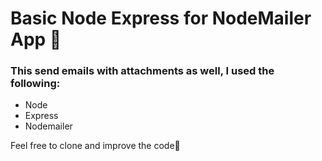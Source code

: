 # Basic Node Express for NodeMailer App 📨

### This send emails with attachments as well,  I used the following:
- Node
- Express
- Nodemailer

Feel free to clone and improve the code🍻

